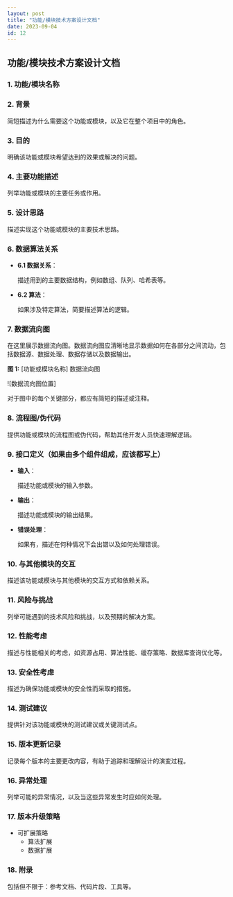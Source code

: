 ```yaml
---
layout: post
title: "功能/模块技术方案设计文档"
date: 2023-09-04
id: 12
---
```



## 功能/模块技术方案设计文档

### 1. 功能/模块名称

### 2. 背景

简短描述为什么需要这个功能或模块，以及它在整个项目中的角色。

### 3. 目的

明确该功能或模块希望达到的效果或解决的问题。

### 4. 主要功能描述

列举功能或模块的主要任务或作用。

### 5. 设计思路

描述实现这个功能或模块的主要技术思路。

### 6. 数据算法关系

- **6.1 数据关系**：

  描述用到的主要数据结构，例如数组、队列、哈希表等。

- **6.2 算法**：

  如果涉及特定算法，简要描述算法的逻辑。

### 7. **数据流向图**

在这里展示数据流向图。数据流向图应清晰地显示数据如何在各部分之间流动，包括数据源、数据处理、数据存储以及数据输出。

**图 1:** [功能或模块名称] 数据流向图

![数据流向图位置]

对于图中的每个关键部分，都应有简短的描述或注释。

### 8. 流程图/伪代码

提供功能或模块的流程图或伪代码，帮助其他开发人员快速理解逻辑。

### 9. 接口定义（如果由多个组件组成，应该都写上）

- **输入**：

  描述功能或模块的输入参数。

- **输出**：

  描述功能或模块的输出结果。

- **错误处理**：

  如果有，描述在何种情况下会出错以及如何处理错误。

### 10. 与其他模块的交互

描述该功能或模块与其他模块的交互方式和依赖关系。

### 11. 风险与挑战

列举可能遇到的技术风险和挑战，以及预期的解决方案。

### 12. **性能考虑**

描述与性能相关的考虑，如资源占用、算法性能、缓存策略、数据库查询优化等。

### 13. **安全性考虑**

描述为确保功能或模块的安全性而采取的措施。

### 14. 测试建议

提供针对该功能或模块的测试建议或关键测试点。

### 15. **版本更新记录**

记录每个版本的主要更改内容，有助于追踪和理解设计的演变过程。

### 16. **异常处理**

列举可能的异常情况，以及当这些异常发生时应如何处理。

### 17. 版本升级策略

* 可扩展策略
  * 算法扩展
  * 数据扩展

### 18. 附录

包括但不限于：参考文档、代码片段、工具等。
